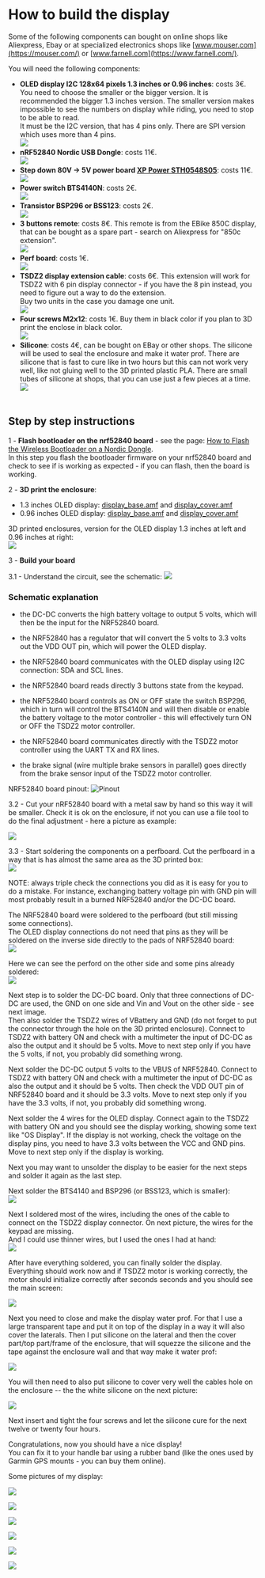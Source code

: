 # How to build the display

Some of the following components can bought on online shops like Aliexpress, Ebay or at specialized electronics shops like [www.mouser.com](https://mouser.com/) or [www.farnell.com](https://www.farnell.com/).

You will need the following components:
* **OLED display I2C 128x64 pixels 1.3 inches or 0.96 inches**: costs 3€. You need to choose the smaller or the bigger version. It is recommended the bigger 1.3 inches version. The smaller version makes impossible to see the numbers on display while riding, you need to stop to be able to read.<br>
It must be the I2C version, that has 4 pins only. There are SPI version which uses more than 4 pins.<br>
![](oled_display_1.3.png)<br>
* **nRF52840 Nordic USB Dongle**: costs 11€.<br>
![](NRF52840.png)<br>
* **Step down 80V -> 5V power board [XP Power STH0548S05](https://export.rsdelivers.com/product/xp-power/sth0548s05/xp-power-surface-mount-dc-dc-switching-regulator/1883365)**: costs 11€.
![](dcdc.png)<br>
* **Power switch BTS4140N**: costs 2€.<br>
![](4140.png)<br>
* **Transistor BSP296 or BSS123**: costs 2€.<br>
![](bsp296.png)<br>
* **3 buttons remote**: costs 8€. This remote is from the EBike 850C display, that can be bought as a spare part - search on Aliexpress for "850c extension".<br>
![](850c_keypad.png)<br>
* **Perf board**: costs 1€.<br>
![](perfboard.jpg)<br>
* **TSDZ2 display extension cable**: costs 6€. This extension will work for TSDZ2 with 6 pin display connector - if you have the 8 pin instead, you need to figure out a way to do the extension.<br>
Buy two units in the case you damage one unit.<br>
![](TSDZ2_cable.png)<br>
* **Four screws M2x12**: costs 1€. Buy them in black color if you plan to 3D print the enclose in black color.<br>
![](screw.jpg)<br>
* **Silicone**: costs 4€, can be bought on EBay or other shops. The silicone will be used to seal the enclosure and make it water prof. There are silicone that is fast to cure like in two hours but this can not work very well, like not gluing well to the 3D printed plastic PLA. There are small tubes of silicone at shops, that you can use just a few pieces at a time.<br>
![](silicone.jpg)<br><br>

## Step by step instructions

1 - **Flash bootloader on the nrf52840 board** - see the page: [How to Flash the Wireless Bootloader on a Nordic Dongle](bootloader.md).<br>
In this step you flash the bootloader firmware on your nrf52840 board and check to see if is working as expected - if you can flash, then the board is working.

2 - **3D print the enclosure**:
* 1.3 inches OLED display: [display_base.amf](3D_print_enclosure/OLED_1.3_display/display_base.amf)
  and [display_cover.amf](3D_print_enclosure/OLED_1.3_display/display_cover.amf)
* 0.96 inches OLED display: [display_base.amf](3D_print_enclosure/OLED_0.96_display/display_base.amf)
  and [display_cover.amf](3D_print_enclosure/OLED_0.96_display/display_cover.amf)

3D printed enclosures, version for the OLED display 1.3 inches at left and 0.96 inches at right:<br>
[![](display_enclosures.jpg)](display_enclosures.jpg)

3 - **Build your board**

3.1 - Understand the circuit, see the schematic:
[![](schematic.png)](schematic.png)

### Schematic explanation

* the DC-DC converts the high battery voltage to output 5 volts, which will then be the input for the NRF52840 board.

* the NRF52840 has a regulator that will convert the 5 volts to 3.3 volts out the VDD OUT pin, which will power the OLED display.

* the NRF52840 board communicates with the OLED display using I2C connection: SDA and SCL lines.

* the NRF52840 board reads directly 3 buttons state from the keypad.

* the NRF52840 board controls as ON or OFF state the switch BSP296, which in turn will control the BTS4140N and will then disable or enable the battery voltage to the motor controller - this will effectively turn ON or OFF the TSDZ2 motor controller.

* the NRF52840 board communicates directly with the TSDZ2 motor controller using the UART TX and RX lines.

* the brake signal (wire multiple brake sensors in parallel) goes directly from the brake sensor input of the TSDZ2 motor controller.

NRF52840 board pinout:
![Pinout](nordic_pinout.png)

3.2 - Cut your nRF52840 board with a metal saw by hand so this way it will be smaller. Check it is ok on the enclosure, if not you can use a file tool to do the final adjustment - here a picture as example:

![](nrf52_board_cut.png)

3.3 - Start soldering the components on a perfboard. Cut the perfboard in a way that is has almost the same area as the 3D printed box:<br>
![](TSDZ2_wireless_board_small-01.jpg)

NOTE: always triple check the connections you did as it is easy for you to do a mistake. For instance, exchanging battery voltage pin with GND pin will most probably result in a burned NRF52840 and/or the DC-DC board.

The NRF52840 board were soldered to the perfboard (but still missing some connections).<br>
The OLED display connections do not need that pins as they will be soldered on the inverse side directly to the pads of NRF52840 board:<br>
![](TSDZ2_wireless_board_small-02.jpg)

Here we can see the perford on the other side and some pins already soldered:<br>
![](TSDZ2_wireless_board_small-03.jpg)

Next step is to solder the DC-DC board. Only that three connections of DC-DC are used, the GND on one side and Vin and Vout on the other side - see next image.<br>
Then also solder the TSDZ2 wires of VBattery and GND (do not forget to put the connector through the hole on the 3D printed enclosure). Connect to TSDZ2 with battery ON and check with a multimeter the input of DC-DC as also the output and it should be 5 volts. Move to next step only if you have the 5 volts, if not, you probably did something wrong.

Next solder the DC-DC output 5 volts to the VBUS of NRF52840. Connect to TSDZ2 with battery ON and check with a multimeter the input of DC-DC as also the output and it should be 5 volts. Then check the VDD OUT pin of NRF52840 board and it should be 3.3 volts. Move to next step only if you have the 3.3 volts, if not, you probably did something wrong.

Next solder the 4 wires for the OLED display. Connect again to the TSDZ2 with battery ON and you should see the display working, showing some text like "OS Display". If the display is not working, check the voltage on the display pins, you need to have 3.3 volts between the VCC and GND pins. Move to next step only if the display is working.

Next you may want to unsolder the display to be easier for the next steps and solder it again as the last step.

Next solder the BTS4140 and BSP296 (or BSS123, which is smaller):<br>
![](TSDZ2_wireless_board_small-04.jpg)

Next I soldered most of the wires, including the ones of the cable to connect on the TSDZ2 display connector. On next picture, the wires for the keypad are missing.<br>
And I could use thinner wires, but I used the ones I had at hand:<br>
![](TSDZ2_wireless_board_small-05.jpg)

After have everything soldered, you can finally solder the display. Everything should work now and if TSDZ2 motor is working correctly, the motor should initialize correctly after seconds seconds and you should see the main screen:

![](display-1.jpg)

Next you need to close and make the display water prof. For that I use a large transparent tape and put it on top of the display in a way it will also cover the laterals. Then I put silicone on the lateral and then the cover part/top part/frame of the enclosure, that will squezze the silicone and the tape against the enclosure wall and that way make it water prof:

![](display-7.jpg)

You will then need to also put silicone to cover very well the cables hole on the enclosure -- the the white silicone on the next picture:

![](display-6.jpg)

Next insert and tight the four screws and let the silicone cure for the next twelve or twenty four hours.

Congratulations, now you should have a nice display!<br>
You can fix  it to your handle bar using a rubber band (like the ones used by Garmin GPS mounts - you can buy them online).

Some pictures of my display:

![](display-1.jpg)

![](display-2.jpg)

![](display-3.jpg)

![](display-4.jpg)

![](display-5.jpg)

![](display-6.jpg)
